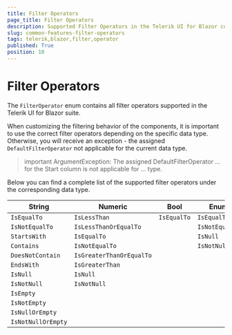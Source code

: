 ```yaml
---
title: Filter Operators
page_title: Filter Operators
description: Supported Filter Operators in the Telerik UI for Blazor component suite.
slug: common-features-filter-operators
tags: telerik,blazor,filter,operator
published: True
position: 10
---
```


# Filter Operators

The `FilterOperator` enum contains all filter operators supported in the Telerik UI for Blazor suite.

When customizing the filtering behavior of the components, it is important to use the correct filter operators depending on the specific data type. Otherwise, you will receive an exception - the assigned `DefaultFilterOperator` not applicable for the current data type.

>important ArgumentException: The assigned DefaultFilterOperator ... for the Start column is not applicable for ... type.

Below you can find a complete list of the supported filter operators under the corresponding data type.

| **String** | **Numeric** | **Bool** | **Enum** | **Date** |
| ----------- | ----------- | ----------- | ----------- | ----------- |
| `IsEqualTo` | `IsLessThan` | `IsEqualTo` | `IsEqualTo` | `IsEqualTo` |
| `IsNotEqualTo` | `IsLessThanOrEqualTo` | | `IsNotEqualTo` | `IsNotEqualTo` |
| `StartsWith` | `IsEqualTo` | | `IsNull` | `IsGreaterThanOrEqualTo` |
| `Contains` | `IsNotEqualTo` | | `IsNotNull ` | `IsGreaterThan` |
| `DoesNotContain` | `IsGreaterThanOrEqualTo` | | | `IsLessThanOrEqualTo` |
| `EndsWith` | `IsGreaterThan` | | | `IsLessThan` |
| `IsNull` | `IsNull` | | | `IsNull` |
| `IsNotNull` | `IsNotNull` | | | `IsNotNull` |
| `IsEmpty` | | | |
| `IsNotEmpty` | | | |
| `IsNullOrEmpty` | | | |
| `IsNotNullOrEmpty` | | | |
